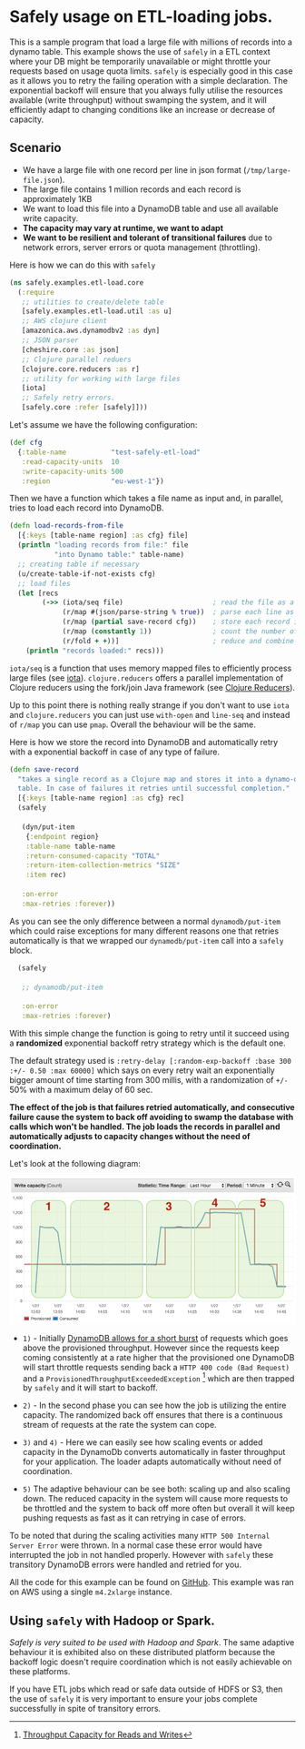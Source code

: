 # Safely usage on ETL-loading jobs.

This is a sample program that load a large file with millions of
records into a dynamo table. This example shows the use of `safely` in
a ETL context where your DB might be temporarily unavailable or might
throttle your requests based on usage quota limits. `safely` is
especially good in this case as it allows you to retry the failing
operation with a simple declaration.  The exponential backoff will
ensure that you always fully utilise the resources available (write
throughput) without swamping the system, and it will efficiently adapt
to changing conditions like an increase or decrease of capacity.


## Scenario

  - We have a large file with one record per line in json format
    (`/tmp/large-file.json`).
  - The large file contains 1 million records and each record is
    approximately 1KB
  - We want to load this file into a DynamoDB table and use all
    available write capacity.
  - **The capacity may vary at runtime, we want to adapt**
  - **We want to be resilient and tolerant of transitional failures**
    due to network errors, server errors or quota management
    (throttling).

Here is how we can do this with `safely`

``` Clojure
(ns safely.examples.etl-load.core
  (:require
   ;; utilities to create/delete table
   [safely.examples.etl-load.util :as u]
   ;; AWS clojure client
   [amazonica.aws.dynamodbv2 :as dyn]
   ;; JSON parser
   [cheshire.core :as json]
   ;; Clojure parallel reduers
   [clojure.core.reducers :as r]
   ;; utility for working with large files
   [iota]
   ;; Safely retry errors.
   [safely.core :refer [safely]]))
```

Let's assume we have the following configuration:

``` Clojure
(def cfg
  {:table-name           "test-safely-etl-load"
   :read-capacity-units  10
   :write-capacity-units 500
   :region               "eu-west-1"})

```

Then we have a function which takes a file name as input and, in
parallel, tries to load each record into DynamoDB.

``` Clojure
(defn load-records-from-file
  [{:keys [table-name region] :as cfg} file]
  (println "loading records from file:" file
           "into Dynamo table:" table-name)
  ;; creating table if necessary
  (u/create-table-if-not-exists cfg)
  ;; load files
  (let [recs
        (->> (iota/seq file)                      ; read the file as a seq of lines
             (r/map #(json/parse-string % true))  ; parse each line as JSON
             (r/map (partial save-record cfg))    ; store each record into DynamoDB
             (r/map (constantly 1))               ; count the number of records added
             (r/fold + +))]                       ; reduce and combine counts
    (println "records loaded:" recs)))
```

`iota/seq` is a function that uses memory mapped files to efficiently
process large files (see [iota](https://github.com/thebusby/iota)).
`clojure.reducers` offers a parallel implementation of Clojure
reducers using the fork/join Java framework (see [Clojure
Reducers](https://clojure.org/reference/reducers)).

Up to this point there is nothing really strange if you don't want to
use `iota` and `clojure.reducers` you can just use `with-open` and
`line-seq` and instead of `r/map` you can use `pmap`.  Overall the
behaviour will be the same.

Here is how we store the record into DynamoDB and automatically retry
with a exponential backoff in case of any type of failure.

``` Clojure
(defn save-record
  "takes a single record as a Clojure map and stores it into a dynamo-db
  table. In case of failures it retries until successful completion."
  [{:keys [table-name region] :as cfg} rec]
  (safely

   (dyn/put-item
    {:endpoint region}
    :table-name table-name
    :return-consumed-capacity "TOTAL"
    :return-item-collection-metrics "SIZE"
    :item rec)

   :on-error
   :max-retries :forever))
```

As you can see the only difference between a normal
`dynamodb/put-item` which could raise exceptions for many different
reasons one that retries automatically is that we wrapped our
`dynamodb/put-item` call into a `safely` block.

``` Clojure
  (safely

   ;; dynamodb/put-item

   :on-error
   :max-retries :forever)
```

With this simple change the function is going to retry until it
succeed using a **randomized** exponential backoff retry strategy
which is the default one.

The default strategy used is `:retry-delay [:random-exp-backoff :base
300 :+/- 0.50 :max 60000]` which says on every retry wait an
exponentially bigger amount of time starting from 300 millis, with a
randomization of `+/-` 50% with a maximum delay of 60 sec.

**The effect of the job is that failures retried automatically,
and consecutive failure cause the system to back off avoiding to
swamp the database with calls which won't be handled.
The job loads the records in parallel and automatically adjusts
to capacity changes without the need of coordination.**

Let's look at the following diagram:

![write capacity](./load-write-capacity2.png)


  * `1)` - Initially [DynamoDB allows for a short
     burst](https://docs.aws.amazon.com/amazondynamodb/latest/developerguide/GuidelinesForTables.html#GuidelinesForTables.Bursting)
     of requests which goes above the provisioned throughput. However
     since the requests keep coming consistently at a rate higher that
     the provisioned one DynamoDB will start throttle requests sending
     back a `HTTP 400 code (Bad Request)` and a
     `ProvisionedThroughputExceededException` [^1] which are then
     trapped by `safely` and it will start to backoff.

  * `2)` - In the second phase you can see how the job is utilizing
     the entire capacity. The randomized back off ensures that there
     is a continuous stream of requests at the rate the system can
     cope.

  * `3)` and `4)` - Here we can easily see how scaling events
     or added capacity in the DynamoDb converts automatically in
     faster throughput for your application. The loader adapts
     automatically without need of coordination.

  * `5)` The adaptive behaviour can be see both: scaling up and also
     scaling down. The reduced capacity in the system will cause more
     requests to be throttled and the system to back off more often
     but overall it will keep pushing requests as fast as it can
     retrying in case of errors.


To be noted that during the scaling activities many `HTTP 500 Internal
Server Error` were thrown.  In a normal case these error would have
interrupted the job in not handled properly.  However with `safely`
these transitory DynamoDB errors were handled and retried for you.

All the code for this example can be found on
[GitHub](https://github.com/BrunoBonacci/safely/tree/master/examples/etl-load).
This example was ran on AWS using a single `m4.2xlarge` instance.

## Using `safely` with Hadoop or Spark.

*Safely is very suited to be used with Hadoop and Spark*. The same
adaptive behaviour it is exhibited also on these distributed platform
because the backoff logic doesn't require coordination which is not
easily achievable on these platforms.

If you have ETL jobs which read or safe data outside of HDFS or S3,
then the use of `safely` it is very important to ensure your jobs
complete successfully in spite of transitory errors.


[^1]: [Throughput Capacity for Reads and Writes](https://docs.aws.amazon.com/amazondynamodb/latest/developerguide/HowItWorks.ProvisionedThroughput.html)
